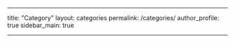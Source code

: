 ---
title: "Category"
layout: categories
permalink: /categories/
author_profile: true
sidebar_main: true
___
